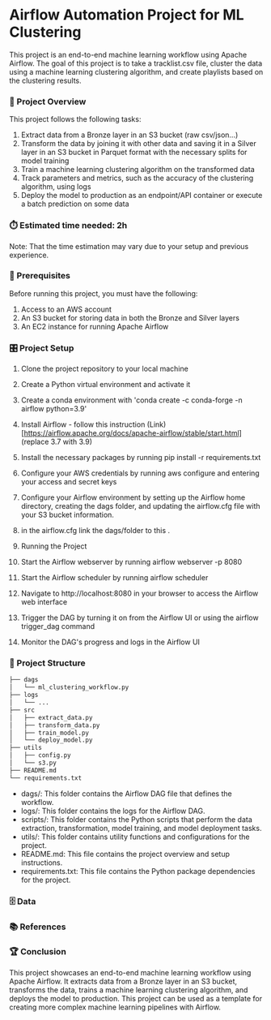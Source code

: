 # Airflow Automation Project for ML Clustering

This project is an end-to-end machine learning workflow using Apache Airflow. The goal of this project is to take a tracklist.csv file, cluster the data using a machine learning clustering algorithm, and create playlists based on the clustering results.

### 🧭 Project Overview

This project follows the following tasks:

1. Extract data from a Bronze layer in an S3 bucket (raw csv/json...)
2. Transform the data by joining it with other data and saving it in a Silver layer in an S3 bucket in Parquet format with the necessary splits for model training
3. Train a machine learning clustering algorithm on the transformed data
4. Track parameters and metrics, such as the accuracy of the clustering algorithm, using logs
5. Deploy the model to production as an endpoint/API container or execute a batch prediction on some data

### ⏱️ Estimated time needed: 2h 
Note: That the time estimation may vary due to your setup and previous experience. 

### 🚧 Prerequisites

Before running this project, you must have the following:

1. Access to an AWS account
2. An S3 bucket for storing data in both the Bronze and Silver layers
3. An EC2 instance for running Apache Airflow

### 🎛️ Project Setup

1. Clone the project repository to your local machine
2. Create a Python virtual environment and activate it
2. Create a conda environment with 'conda create -c conda-forge -n airflow python=3.9'
3. Install Airflow - follow this instruction (Link)[https://airflow.apache.org/docs/apache-airflow/stable/start.html] (replace 3.7 with 3.9)

3. Install the necessary packages by running pip install -r requirements.txt
4. Configure your AWS credentials by running aws configure and entering your access and secret keys
5. Configure your Airflow environment by setting up the Airflow home directory, creating the dags folder, and updating the airflow.cfg file with your S3 bucket information.
6. in the airflow.cfg link the dags/folder to this .
6. Running the Project
7. Start the Airflow webserver by running airflow webserver -p 8080
8. Start the Airflow scheduler by running airflow scheduler
9. Navigate to http://localhost:8080 in your browser to access the Airflow web interface
10. Trigger the DAG by turning it on from the Airflow UI or using the airflow trigger_dag command
11. Monitor the DAG's progress and logs in the Airflow UI

### 🧩 Project Structure

```bash
├── dags
│   └── ml_clustering_workflow.py
├── logs
│   └── ...
├── src 
│   ├── extract_data.py
│   ├── transform_data.py
│   ├── train_model.py
│   └── deploy_model.py
├── utils
│   ├── config.py
│   └── s3.py
├── README.md
└── requirements.txt
```

* dags/: This folder contains the Airflow DAG file that defines the workflow.
* logs/: This folder contains the logs for the Airflow DAG.
* scripts/: This folder contains the Python scripts that perform the data extraction, transformation, model training, and model deployment tasks.
* utils/: This folder contains utility functions and configurations for the project.
* README.md: This file contains the project overview and setup instructions.
* requirements.txt: This file contains the Python package dependencies for the project.

### 🗄️ Data

### 📚 References


### 🏆 Conclusion

This project showcases an end-to-end machine learning workflow using Apache Airflow. It extracts data from a Bronze layer in an S3 bucket, transforms the data, trains a machine learning clustering algorithm, and deploys the model to production. This project can be used as a template for creating more complex machine learning pipelines with Airflow.
